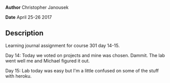**Author** Christopher Janousek

**Date** April 25-26 2017

## Description
Learning journal assignment for course 301 day 14-15.

Day 14: Today we voted on projects and mine was chosen. Dammit. The lab went well me and Michael figured it out.

Day 15: Lab today was easy but I'm a little confused on some of the stuff with heroku. 
